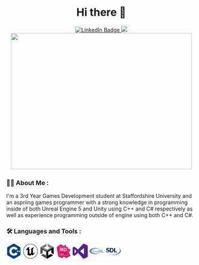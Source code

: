 <div align="center" id="badges">
  <h1>
Hi there 👋
  </h1>
  <a href="https://www.linkedin.com/in/brendan-collins-9a0326223/L">
    <img src="https://img.shields.io/badge/LinkedIn-blue?style=for-the-badge&logo=linkedin&logoColor=white" alt="LinkedIn Badge"/>
  </a>
  <a href="https://brendanc123.github.io/">
    <img src="https://img.shields.io/website?colorgrey&label=web&logoColor=lightgrey&style=for-the-badge&up_color=blue&up_message=site&url=https%3A%2F%2Fbrendanc123.github.io%2F"/>
  </a>
</div>

<div align="center">
  <img src="https://media.giphy.com/media/SWoSkN6DxTszqIKEqv/giphy.gif" width="480" height="360"/>
</div>

### :man_technologist: About Me :
I'm a 3rd Year Games Development student at Staffordshire University and an aspriing games programmer with a strong knowledge in programming inside of both Unreal Engine 5 and Unity using C++ and C# respectively as well as experience programming outside of engine using both C++ and C#.

### :hammer_and_wrench: Languages and Tools :
<div>
  <img src="https://github.com/devicons/devicon/blob/master/icons/cplusplus/cplusplus-plain.svg" width="40" height="40"/>
  <img src="https://github.com/devicons/devicon/blob/master/icons/unrealengine/unrealengine-original.svg" width="40" height="40"/>
  <img src="https://github.com/devicons/devicon/blob/master/icons/unity/unity-original.svg" width="40" height="40"/>
  <img src="https://github.com/devicons/devicon/blob/master/icons/rider/rider-plain.svg" width="40" height="40"/>
  <img src="https://github.com/devicons/devicon/blob/master/icons/visualstudio/visualstudio-plain.svg" width="40" height="40"/>
  <img src="https://github.com/devicons/devicon/blob/master/icons/opengl/opengl-plain.svg" width="40" height="40"/>
  <img src="https://github.com/devicons/devicon/blob/master/icons/sdl/sdl-plain.svg" width="40" height="40"/>
</div>
 

